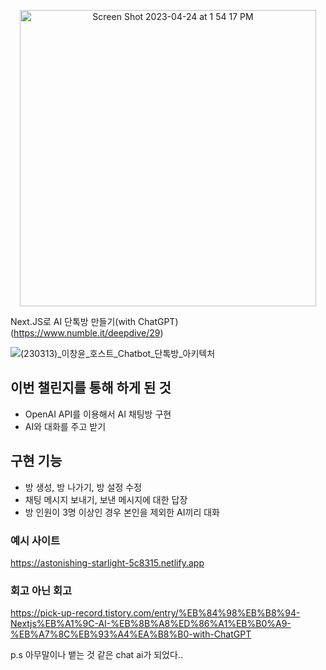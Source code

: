 <p align="center">
<img width="474" alt="Screen Shot 2023-04-24 at 1 54 17 PM" src="https://user-images.githubusercontent.com/32918097/233903125-4ea533bb-2326-49d5-868b-bf55a93e9cdd.png">
</p>



Next.JS로 AI 단톡방 만들기(with ChatGPT) (https://www.numble.it/deepdive/29)

![(230313)_이창윤_호스트_Chatbot_단톡방_아키텍처](https://user-images.githubusercontent.com/32918097/233902166-fe4fea60-d8a6-4e9f-b9e9-05806bab8e8d.png)



## 이번 챌린지를 통해 하게 된 것

* OpenAI API를 이용해서 AI 채팅방 구현
* AI와 대화를 주고 받기

## 구현 기능

* 방 생성, 방 나가기, 방 설정 수정
* 채팅 메시지 보내기, 보낸 메시지에 대한 답장
* 방 인원이 3명 이상인 경우 본인을 제외한 AI끼리 대화


### 예시 사이트
https://astonishing-starlight-5c8315.netlify.app

### 회고 아닌 회고
https://pick-up-record.tistory.com/entry/%EB%84%98%EB%B8%94-Nextjs%EB%A1%9C-AI-%EB%8B%A8%ED%86%A1%EB%B0%A9-%EB%A7%8C%EB%93%A4%EA%B8%B0-with-ChatGPT

p.s 아무말이나 뱉는 것 같은 chat ai가 되었다..
